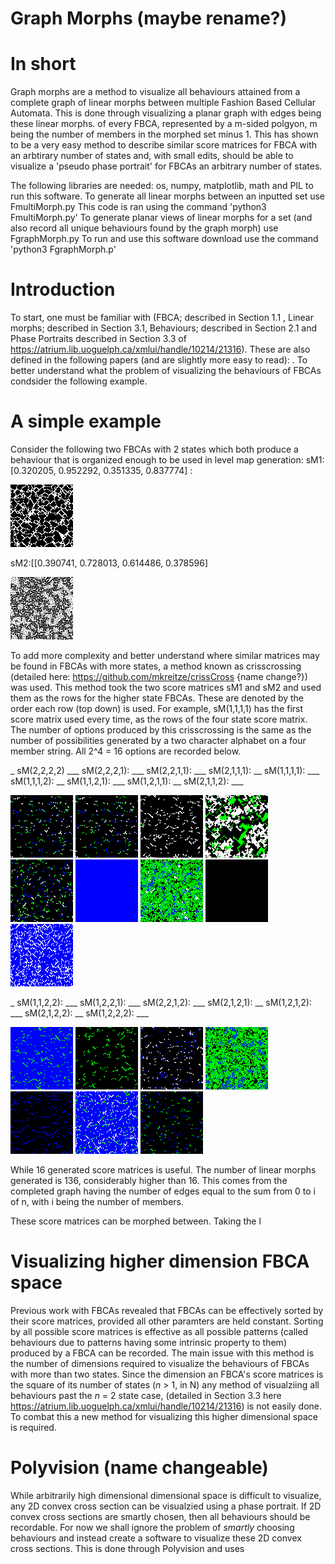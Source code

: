 # Graph Morphs (maybe rename?)
# In short 
Graph morphs are a method to visualize all behaviours attained from a complete graph of linear morphs between multiple Fashion Based Cellular Automata. This is done through visualizing a planar graph with edges being these linear morphs. of every FBCA, represented by a m-sided polgyon, m being the number of members in the morphed set minus 1. This has shown to be a very easy method to describe similar score matrices for FBCA with an arbtirary number of states and, with small edits, should be able to visualize a 'pseudo phase portrait' for FBCAs an arbitrary number of states.  

The following libraries are needed: os, numpy, matplotlib, math and PIL to run this software.
To generate all linear morphs between an inputted set use FmultiMorph.py
This code is ran using the command 'python3 FmultiMorph.py'
To generate planar views of linear morphs for a set (and also record all unique behaviours found by the graph morph) use FgraphMorph.py
To run and use this software download use the command 'python3  FgraphMorph.p'

# Introduction
To start, one must be familiar with (FBCA; described in Section 1.1 , Linear morphs; described in Section 3.1, Behaviours; described in Section 2.1 and Phase Portraits described in Section 3.3 of https://atrium.lib.uoguelph.ca/xmlui/handle/10214/21316). These are also defined in the following papers (and are slightly more easy to read): . To better understand what the problem of visualizing the behaviours of FBCAs condsider the following example.

# A simple example
Consider the following two FBCAs with 2 states which both produce a behaviour that is organized enough to be used in level map generation:
sM1:[0.320205, 0.952292, 0.351335, 0.837774] : 

![sM1](https://github.com/mkreitze/graphMorph/blob/master/multipleMorphs/fingerprintMethod/graphMorph/test/0/0%2020.png)

sM2:[[0.390741, 0.728013, 0.614486, 0.378596]

![sM2](https://github.com/mkreitze/graphMorph/blob/master/multipleMorphs/fingerprintMethod/graphMorph/test/1/1%2020.png)

To add more complexity and better understand where similar matrices may be found in FBCAs with more states, a method known as crisscrossing (detailed here: https://github.com/mkreitze/crissCross {name change?}) was used. This method took the two score matrices sM1 and sM2 and used them as the rows for the higher state FBCAs. These are denoted by the order each row (top down) is used. For example, sM(1,1,1,1) has the first score matrix used every time, as the rows of the four state score matrix. The number of options produced by this crisscrossing is the same as the number of possibilities generated by a two character alphabet on a four member string. All 2^4 = 16 options are recorded below. 

_ sM(2,2,2,2) ___ sM(2,2,2,1): ___ sM(2,2,1,1): ___ sM(2,1,1,1):  __ sM(1,1,1,1): ___ sM(1,1,1,2): __ sM(1,1,2,1): ___ sM(1,2,1,1): __ sM(2,1,1,2): ___ 

![sM1111](https://github.com/mkreitze/graphMorph/blob/master/multipleMorphs/fingerprintMethod/graphMorph/big/0/0%2020.png) ![sM2221](https://github.com/mkreitze/graphMorph/blob/master/multipleMorphs/fingerprintMethod/graphMorph/big/0/0%2020.png) ![sM2211](https://github.com/mkreitze/graphMorph/blob/master/multipleMorphs/fingerprintMethod/graphMorph/big/2/2%2020.png) ![sM2111](https://github.com/mkreitze/graphMorph/blob/master/multipleMorphs/fingerprintMethod/graphMorph/big/3/3%2020.png) ![sM1111](https://github.com/mkreitze/graphMorph/blob/master/multipleMorphs/fingerprintMethod/graphMorph/big/4/4%2020.png) ![sM1112](https://github.com/mkreitze/graphMorph/blob/master/multipleMorphs/fingerprintMethod/graphMorph/big/5/5%2020.png) ![sM1121](https://github.com/mkreitze/graphMorph/blob/master/multipleMorphs/fingerprintMethod/graphMorph/big/6/6%2020.png) ![sM1211](https://github.com/mkreitze/graphMorph/blob/master/multipleMorphs/fingerprintMethod/graphMorph/big/7/7%2020.png) ![sM2112](https://github.com/mkreitze/graphMorph/blob/master/multipleMorphs/fingerprintMethod/graphMorph/big/8/8%2020.png) 


_ sM(1,1,2,2): ___ sM(1,2,2,1): ___ sM(2,2,1,2): ___ sM(2,1,2,1): __ sM(1,2,1,2): ___ sM(2,1,2,2): __ sM(1,2,2,2): ___

![sM1122](https://github.com/mkreitze/graphMorph/blob/master/multipleMorphs/fingerprintMethod/graphMorph/big/9/9%2020.png) ![sM1221](https://github.com/mkreitze/graphMorph/blob/master/multipleMorphs/fingerprintMethod/graphMorph/big/10/10%2020.png) ![sM2212](https://github.com/mkreitze/graphMorph/blob/master/multipleMorphs/fingerprintMethod/graphMorph/big/11/11%2020.png) ![sM2112](https://github.com/mkreitze/graphMorph/blob/master/multipleMorphs/fingerprintMethod/graphMorph/big/12/12%2020.png) ![sM1212](https://github.com/mkreitze/graphMorph/blob/master/multipleMorphs/fingerprintMethod/graphMorph/big/13/13%2020.png) ![sM2122](https://github.com/mkreitze/graphMorph/blob/master/multipleMorphs/fingerprintMethod/graphMorph/big/14/14%2020.png) ![sM1222](https://github.com/mkreitze/graphMorph/blob/master/multipleMorphs/fingerprintMethod/graphMorph/big/15/15%2020.png)

While 16 generated score matrices is useful. The number of linear morphs generated is 136, considerably higher than 16. This comes from the completed graph having the number of edges equal to the sum from 0 to i of n, with i being the number of members. 
































These score matrices can be morphed between. Taking the l


# Visualizing higher dimension FBCA space
Previous work with FBCAs revealed that FBCAs can be effectively sorted by their score matrices, provided all other paramters are held constant. Sorting by all possible score matrices is effective as all possible patterns (called behaviours due to patterns having some intrinsic property to them) produced by a FBCA can be recorded. The main issue with this method is the number of dimensions required to visualize the behaviours of FBCAs with more than two states. Since the dimension an FBCA's score matrices is the square of its number of states (_n_ > 1, in N) any method of visualziing all behaviours past the _n_ = 2 state case, (detailed in Section 3.3 here  https://atrium.lib.uoguelph.ca/xmlui/handle/10214/21316) is not easily done. To combat this a new method for visualizing this higher dimensional space is required. 

# Polyvision (name changeable)
While arbitrarily high dimensional dimensional space is difficult to visualize, any 2D convex cross section can be visualzied using a phase portrait. If 2D convex cross sections are smartly chosen, then all behaviours should be recordable. For now we shall ignore the problem of _smartly_ choosing behaviours and instead create a software to visualize these 2D convex cross sections. This is done through Polyvision and uses  
